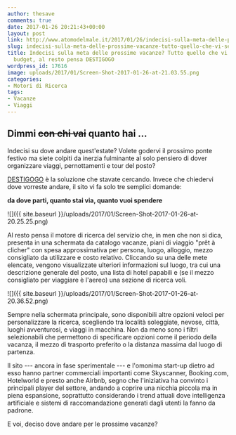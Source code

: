 ```yaml
---
author: thesave
comments: true
date: 2017-01-26 20:21:43+00:00
layout: post
link: http://www.atomodelmale.it/2017/01/26/indecisi-sulla-meta-delle-prossime-vacanze-tutto-quello-che-vi-serve-e-un-budget-al-resto-pensa-destigogo/
slug: indecisi-sulla-meta-delle-prossime-vacanze-tutto-quello-che-vi-serve-e-un-budget-al-resto-pensa-destigogo
title: Indecisi sulla meta delle prossime vacanze? Tutto quello che vi serve è un
  budget, al resto pensa DESTIGOGO
wordpress_id: 17616
image: uploads/2017/01/Screen-Shot-2017-01-26-at-21.03.55.png
categories:
- Motori di Ricerca
tags:
- Vacanze
- Viaggi
---
```


## Dimmi <del>con chi vai</del> quanto hai ...

Indecisi su dove andare quest'estate? Volete godervi il prossimo ponte festivo ma siete colpiti da inerzia fulminante al solo pensiero di dover organizzare viaggi, pernottamenti e tour del posto?

[DESTIGOGO](https://destigogo.com) è la soluzione che stavate cercando. Invece che chiedervi dove vorreste andare, il sito vi fa solo tre semplici domande:

**da dove parti, quanto stai via, quanto vuoi spendere**

![]({{ site.baseurl }}/uploads/2017/01/Screen-Shot-2017-01-26-at-20.25.25.png)

Al resto pensa il motore di ricerca del servizio che, in men che non si dica, presenta in una schermata da catalogo vacanze, piani di viaggio "prêt à clicher" con spesa approssimativa per persona, luogo, alloggio, mezzo consigliato da utilizzare e costo relativo. Cliccando su una delle mete elencate, vengono visualizzate ulteriori informazioni sul luogo, tra cui una descrizione generale del posto, una lista di hotel papabili e  (se il mezzo consigliato per viaggiare è l'aereo) una sezione di ricerca voli.

![]({{ site.baseurl }}/uploads/2017/01/Screen-Shot-2017-01-26-at-20.36.52.png)

Sempre nella schermata principale, sono disponibili altre opzioni veloci per personalizzare la ricerca, scegliendo tra località soleggiate, nevose, città, luoghi avventurosi, e viaggi in macchina. Non da meno sono i filtri selezionabili che permettono di specificare opzioni come il periodo della vacanza, il mezzo di trasporto preferito o la distanza massima dal luogo di partenza.

Il sito --- ancora in fase sperimentale --- e l'omonima start-up dietro ad esso hanno partner commerciali importanti come Skyscanner, Booking.com, Hotelworld e presto anche Airbnb, segno che l'iniziativa ha convinto i principali player del settore, andando a coprire una nicchia piccola ma in piena espansione, soprattutto considerando i trend attuali dove intelligenza artificiale e sistemi di raccomandazione generati dagli utenti la fanno da padrone.

E voi, deciso dove andare per le prossime vacanze?
